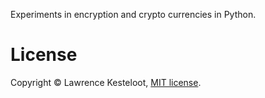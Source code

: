 Experiments in encryption and crypto currencies in Python.

# License

Copyright &copy; Lawrence Kesteloot, [MIT license](LICENSE).

